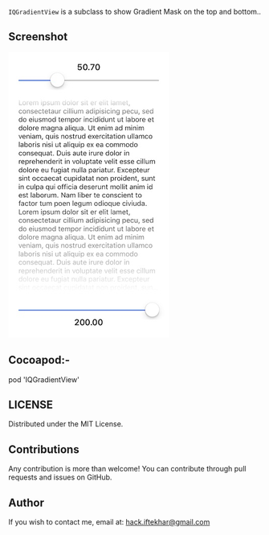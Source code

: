 `IQGradientView` is a subclass to show Gradient Mask on the top and bottom..

## Screenshot
![IQGradientView](./Screenshot/screenshot.jpg)

## Cocoapod:-

pod 'IQGradientView'

## LICENSE

Distributed under the MIT License.

## Contributions

Any contribution is more than welcome! You can contribute through pull requests and issues on GitHub.

## Author

If you wish to contact me, email at: hack.iftekhar@gmail.com

